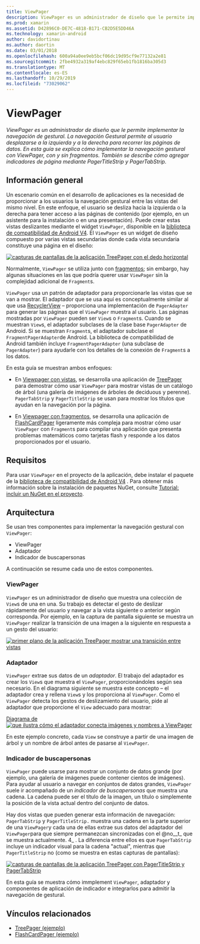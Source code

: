 ```yaml
---
title: ViewPager
description: ViewPager es un administrador de diseño que le permite implementar la navegación de gestural. La navegación Gestural permite al usuario desplazarse a la izquierda y a la derecha para recorrer las páginas de datos. En esta guía se explica cómo implementar la navegación gestural con ViewPager, con y sin fragmentos. También se describe cómo agregar indicadores de página mediante PagerTitleStrip y PagerTabStrip.
ms.prod: xamarin
ms.assetid: D42896C0-DE7C-4818-B171-CB2D5E5DD46A
ms.technology: xamarin-android
author: davidortinau
ms.author: daortin
ms.date: 03/01/2018
ms.openlocfilehash: 600a94a0ee9eb5bcf06dc19d95cf9e77132a2e81
ms.sourcegitcommit: 2fbe4932a319af4ebc829f65eb1fb1816ba305d3
ms.translationtype: MT
ms.contentlocale: es-ES
ms.lasthandoff: 10/29/2019
ms.locfileid: "73029062"
---
```

# <a name="viewpager"></a>ViewPager

_ViewPager es un administrador de diseño que le permite implementar la navegación de gestural. La navegación Gestural permite al usuario desplazarse a la izquierda y a la derecha para recorrer las páginas de datos. En esta guía se explica cómo implementar la navegación gestural con ViewPager, con y sin fragmentos. También se describe cómo agregar indicadores de página mediante PagerTitleStrip y PagerTabStrip._

## <a name="overview"></a>Información general

Un escenario común en el desarrollo de aplicaciones es la necesidad de proporcionar a los usuarios la navegación gestural entre las vistas del mismo nivel. En este enfoque, el usuario se desliza hacia la izquierda o la derecha para tener acceso a las páginas de contenido (por ejemplo, en un asistente para la instalación o en una presentación). Puede crear estas vistas deslizantes mediante el widget `ViewPager`, disponible en la [biblioteca de compatibilidad de Android V4](https://www.nuget.org/packages/Xamarin.Android.Support.v4/). El `ViewPager` es un widget de diseño compuesto por varias vistas secundarias donde cada vista secundaria constituye una página en el diseño: 

[![capturas de pantallas de la aplicación TreePager con el dedo horizontal](images/01-intro-sml.png)](images/01-intro.png#lightbox)

Normalmente, `ViewPager` se utiliza junto con [fragmentos](~/android/platform/fragments/index.md); sin embargo, hay algunas situaciones en las que podría querer usar `ViewPager` sin la complejidad adicional de `Fragment`s.

`ViewPager` usa un patrón de adaptador para proporcionarle las vistas que se van a mostrar. El adaptador que se usa aquí es conceptualmente similar al que usa [RecyclerView](~/android/user-interface/layouts/recycler-view/index.md) &ndash; proporciona una implementación de `PagerAdapter` para generar las páginas que el `ViewPager` muestra al usuario. Las páginas mostradas por `ViewPager` pueden ser `View`s o `Fragment`s. Cuando se muestran `View`s, el adaptador subclases de la clase base `PagerAdapter` de Android. Si se muestran `Fragment`s, el adaptador subclase el `FragmentPagerAdapter`de Android. La biblioteca de compatibilidad de Android también incluye `FragmentPagerAdapter` (una subclase de `PagerAdapter`) para ayudarle con los detalles de la conexión de `Fragment`s a los datos. 

En esta guía se muestran ambos enfoques: 

- En [Viewpager con vistas](~/android/user-interface/controls/view-pager/viewpager-and-views.md), se desarrolla una aplicación de [TreePager](https://docs.microsoft.com/samples/xamarin/monodroid-samples/userinterface-treepager) para demostrar cómo usar `ViewPager` para mostrar vistas de un catálogo de árbol (una galería de imágenes de árboles de deciduous y perenne). 
    `PagerTabStrip` y `PagerTitleStrip` se usan para mostrar los títulos que ayudan en la navegación por la página.

- En [Viewpager con fragmentos](~/android/user-interface/controls/view-pager/viewpager-and-fragments.md), se desarrolla una aplicación de [FlashCardPager](https://docs.microsoft.com/samples/xamarin/monodroid-samples/userinterface-flashcardpager) ligeramente más compleja para mostrar cómo usar `ViewPager` con `Fragment`s para compilar una aplicación que presenta problemas matemáticos como tarjetas flash y responde a los datos proporcionados por el usuario. 

## <a name="requirements"></a>Requisitos

Para usar `ViewPager` en el proyecto de la aplicación, debe instalar el paquete de la [biblioteca de compatibilidad de Android V4](https://www.nuget.org/packages/Xamarin.Android.Support.v4/) . Para obtener más información sobre la instalación de paquetes NuGet, consulte [Tutorial: incluir un NuGet en el proyecto](https://docs.microsoft.com/visualstudio/mac/nuget-walkthrough). 

## <a name="architecture"></a>Arquitectura

Se usan tres componentes para implementar la navegación gestural con `ViewPager`:

- ViewPager
- Adaptador
- Indicador de buscapersonas

A continuación se resume cada uno de estos componentes.

### <a name="viewpager"></a>ViewPager

`ViewPager` es un administrador de diseño que muestra una colección de `View`s de una en una. Su trabajo es detectar el gesto de deslizar rápidamente del usuario y navegar a la vista siguiente o anterior según corresponda. Por ejemplo, en la captura de pantalla siguiente se muestra un `ViewPager` realizar la transición de una imagen a la siguiente en respuesta a un gesto del usuario: 

[![primer plano de la aplicación TreePager mostrar una transición entre vistas](images/02-transition-sml.png)](images/02-transition.png#lightbox)

### <a name="adapter"></a>Adaptador

`ViewPager` extrae sus datos de un *adaptador*. El trabajo del adaptador es crear los `View`s que muestra el `ViewPager`, proporcionándoles según sea necesario. En el diagrama siguiente se muestra este concepto &ndash; el adaptador crea y rellena `View`s y los proporciona al `ViewPager`. Como el `ViewPager` detecta los gestos de deslizamiento del usuario, pide al adaptador que proporcione el `View` adecuado para mostrar: 

[Diagrama de![que ilustra cómo el adaptador conecta imágenes y nombres a ViewPager](images/03-adapter-sml.png)](images/03-adapter.png#lightbox)

En este ejemplo concreto, cada `View` se construye a partir de una imagen de árbol y un nombre de árbol antes de pasarse al `ViewPager`. 

### <a name="pager-indicator"></a>Indicador de buscapersonas

`ViewPager` puede usarse para mostrar un conjunto de datos grande (por ejemplo, una galería de imágenes puede contener cientos de imágenes). Para ayudar al usuario a navegar en conjuntos de datos grandes, `ViewPager` suele ir acompañado de un *indicador de buscapersonas* que muestra una cadena. La cadena puede ser el título de la imagen, un título o simplemente la posición de la vista actual dentro del conjunto de datos. 

Hay dos vistas que pueden generar esta información de navegación: `PagerTabStrip` y `PagerTitleStrip.` muestra una cadena en la parte superior de una `ViewPager`y cada una de ellas extrae sus datos del adaptador del `ViewPager`para que siempre permanezcan sincronizadas con el @no__t_ que se muestra actualmente. 4_ . La diferencia entre ellos es que `PagerTabStrip` incluye un indicador visual para la cadena "actual", mientras que `PagerTitleStrip` no (como se muestra en estas capturas de pantallas): 

[![capturas de pantallas de la aplicación TreePager con PagerTitleStrip y PagerTabStrip](images/04-comparison-sml.png)](images/04-comparison.png#lightbox)

En esta guía se muestra cómo immplement `ViewPager`, adaptador y componentes de aplicación de indicador e integrarlos para admitir la navegación de gestural. 

## <a name="related-links"></a>Vínculos relacionados

- [TreePager (ejemplo)](https://docs.microsoft.com/samples/xamarin/monodroid-samples/userinterface-treepager)
- [FlashCardPager (ejemplo)](https://docs.microsoft.com/samples/xamarin/monodroid-samples/userinterface-flashcardpager)
